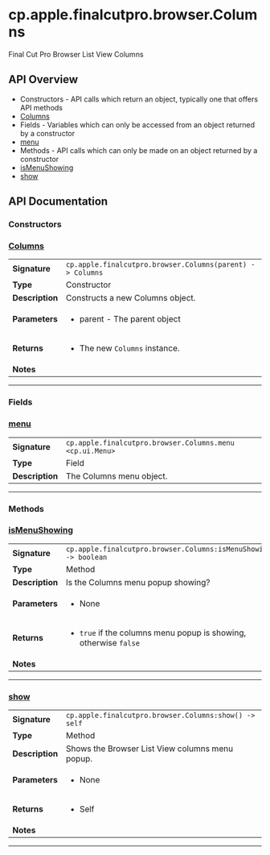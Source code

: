# cp.apple.finalcutpro.browser.Columns

Final Cut Pro Browser List View Columns

## API Overview
* Constructors - API calls which return an object, typically one that offers API methods
 * [Columns](#Columns)
* Fields - Variables which can only be accessed from an object returned by a constructor
 * [menu](#menu)
* Methods - API calls which can only be made on an object returned by a constructor
 * [isMenuShowing](#isMenuShowing)
 * [show](#show)

## API Documentation

### Constructors


### [Columns](#Columns)

|                                             |                                                                                     |
| --------------------------------------------|-------------------------------------------------------------------------------------|
| **Signature**                               | `cp.apple.finalcutpro.browser.Columns(parent) -> Columns`                                                                    |
| **Type**                                    | Constructor                                                                     |
| **Description**                             | Constructs a new Columns object.                                                                     |
| **Parameters**                              | <ul><li>parent - The parent object</li></ul> |
| **Returns**                                 | <ul><li>The new `Columns` instance.</li></ul>          |
| **Notes**                                   | <ul></ul>                |

---
### Fields


### [menu](#menu)

|                                             |                                                                                     |
| --------------------------------------------|-------------------------------------------------------------------------------------|
| **Signature**                               | `cp.apple.finalcutpro.browser.Columns.menu <cp.ui.Menu>`                                                                    |
| **Type**                                    | Field                                                                     |
| **Description**                             | The Columns menu object.                                                                     |

---
### Methods


### [isMenuShowing](#isMenuShowing)

|                                             |                                                                                     |
| --------------------------------------------|-------------------------------------------------------------------------------------|
| **Signature**                               | `cp.apple.finalcutpro.browser.Columns:isMenuShowing() -> boolean`                                                                    |
| **Type**                                    | Method                                                                     |
| **Description**                             | Is the Columns menu popup showing?                                                                     |
| **Parameters**                              | <ul><li>None</li></ul> |
| **Returns**                                 | <ul><li>`true` if the columns menu popup is showing, otherwise `false`</li></ul>          |
| **Notes**                                   | <ul></ul>                |

---

### [show](#show)

|                                             |                                                                                     |
| --------------------------------------------|-------------------------------------------------------------------------------------|
| **Signature**                               | `cp.apple.finalcutpro.browser.Columns:show() -> self`                                                                    |
| **Type**                                    | Method                                                                     |
| **Description**                             | Shows the Browser List View columns menu popup.                                                                     |
| **Parameters**                              | <ul><li>None</li></ul> |
| **Returns**                                 | <ul><li>Self</li></ul>          |
| **Notes**                                   | <ul></ul>                |

---
